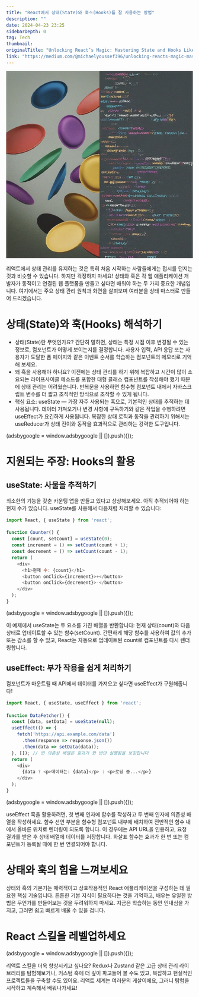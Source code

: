 ```yaml
---
title: "React에서 상태(State)와 훅스(Hooks)를 잘 사용하는 방법"
description: ""
date: 2024-04-23 23:25
sidebarDepth: 0
tag: Tech
thumbnail: 
originalTitle: "Unlocking React’s Magic: Mastering State and Hooks Like a Pro"
link: "https://medium.com/@michaelyoussef396/unlocking-reacts-magic-mastering-state-and-hooks-like-a-pro-a94c2cdbeda0"
---
```



![이미지](./img/UnlockingReactsMagicMasteringStateandHooksLikeaPro_0.png)

리액트에서 상태 관리를 유지하는 것은 특히 처음 시작하는 사람들에게는 접시를 던지는 것과 비슷할 수 있습니다. 하지만 걱정하지 마세요! 상태와 훅은 각 웹 애플리케이션 개발자가 동적이고 연결된 웹 플랫폼을 만들고 싶다면 배워야 하는 두 가지 중요한 개념입니다. 여기에서는 주요 상태 관리 원칙과 화면을 살펴보며 여러분을 상태 마스터로 만들어 드리겠습니다.

# 상태(State)와 훅(Hooks) 해석하기

- 상태(State)란 무엇인가요? 간단히 말하면, 상태는 특정 시점 이후 변경될 수 있는 정보로, 컴포넌트가 어떻게 보이는지를 결정합니다. 사용자 입력, API 응답 또는 사용자가 도달한 폼 페이지와 같은 이벤트 순서를 학습하는 컴포넌트의 메모리로 기억해 보세요.
- 왜 훅을 사용해야 하나요? 이전에는 상태 관리를 하기 위해 복잡하고 시간이 많이 소요되는 라이프사이클 메소드를 포함한 대형 클래스 컴포넌트를 작성해야 했기 때문에 상태 관리는 어려웠습니다. 반복문을 사용하면 함수형 컴포넌트 내에서 자바스크립트 변수를 더 짧고 조직적인 방식으로 조작할 수 있게 됩니다.
- 핵심 요소: useState — 가장 자주 사용되는 훅으로, 기본적인 상태를 추적하는 데 사용됩니다. 데이터 가져오기나 변경 사항에 구독하기와 같은 작업을 수행하려면 useEffect가 요긴하게 사용됩니다. 복잡한 상태 로직과 동작을 관리하기 위해서는 useReducer가 상태 전이와 동작을 효과적으로 관리하는 강력한 도구입니다.


<!-- ui-log 수평형 -->
<ins class="adsbygoogle"
  style="display:block"
  data-ad-client="ca-pub-4877378276818686"
  data-ad-slot="9743150776"
  data-ad-format="auto"
  data-full-width-responsive="true"></ins>
<component is="script">
(adsbygoogle = window.adsbygoogle || []).push({});
</component>

# 지원되는 주장: Hooks의 활용

## useState: 사물을 추적하기

최소한의 기능을 갖춘 카운팅 앱을 만들고 있다고 상상해보세요. 아직 추적되어야 하는 현재 수가 있습니다. useState를 사용해서 다음처럼 처리할 수 있습니다:

```js
import React, { useState } from 'react';

function Counter() {
  const [count, setCount] = useState(0);
  const increment = () => setCount(count + 1);
  const decrement = () => setCount(count - 1);
  return (
    <div>
      <h1>현재 수: {count}</h1>
      <button onClick={increment}>+</button>
      <button onClick={decrement}>-</button>
    </div>
  );
}
```

<!-- ui-log 수평형 -->
<ins class="adsbygoogle"
  style="display:block"
  data-ad-client="ca-pub-4877378276818686"
  data-ad-slot="9743150776"
  data-ad-format="auto"
  data-full-width-responsive="true"></ins>
<component is="script">
(adsbygoogle = window.adsbygoogle || []).push({});
</component>

이 예제에서 useState는 두 요소를 가진 배열을 반환합니다: 현재 상태(count)와 다음 상태로 업데이트할 수 있는 함수(setCount). 간편하게 해당 함수를 사용하여 값의 추가 또는 감소를 할 수 있고, React는 자동으로 업데이트된 count로 컴포넌트를 다시 렌더링합니다.

## useEffect: 부가 작용을 쉽게 처리하기

컴포넌트가 마운트될 때 API에서 데이터를 가져오고 싶다면 useEffect가 구원해줍니다!

```js
import React, { useState, useEffect } from 'react';

function DataFetcher() {
  const [data, setData] = useState(null);
  useEffect(() => {
    fetch('https://api.example.com/data')
      .then(response => response.json())
      .then(data => setData(data));
  }, []); // 빈 의존성 배열은 효과가 한 번만 실행됨을 보장합니다
  return (
    <div>
      {data ? <p>데이터는: {data}</p> : <p>로딩 중...</p>}
    </div>
  );
}
```

<!-- ui-log 수평형 -->
<ins class="adsbygoogle"
  style="display:block"
  data-ad-client="ca-pub-4877378276818686"
  data-ad-slot="9743150776"
  data-ad-format="auto"
  data-full-width-responsive="true"></ins>
<component is="script">
(adsbygoogle = window.adsbygoogle || []).push({});
</component>

useEffect 훅을 활용하려면, 첫 번째 인자에 함수를 작성하고 두 번째 인자에 의존성 배열을 작성하세요. 함수 선언 부분을 함수형 컴포넌트 내부에 배치하여 전반적인 함수 내에서 올바른 위치로 렌더링이 되도록 합니다. 이 경우에는 API URL을 인용하고, 요청 결과를 받은 후 상태 배열에 데이터를 저장합니다. 화살표 함수는 효과가 한 번 또는 컴포넌트가 등록될 때에 한 번 연결되어야 합니다.

# 상태와 훅의 힘을 느껴보세요

상태와 훅의 기본기는 매력적이고 상호작용적인 React 애플리케이션을 구성하는 데 필요한 핵심 기술입니다. 튼튼한 기본 지식이 필요하다는 것을 기억하고, 배우는 유일한 방법은 무언가를 만들어보는 것을 두려워하지 마세요. 지금은 학습하는 동안 인내심을 가지고, 그러면 쉽고 빠르게 배울 수 있을 겁니다.

# React 스킬을 레벨업하세요

<!-- ui-log 수평형 -->
<ins class="adsbygoogle"
  style="display:block"
  data-ad-client="ca-pub-4877378276818686"
  data-ad-slot="9743150776"
  data-ad-format="auto"
  data-full-width-responsive="true"></ins>
<component is="script">
(adsbygoogle = window.adsbygoogle || []).push({});
</component>

리액트 스킬을 더욱 향상시키고 싶나요? Redux나 Zustand 같은 고급 상태 관리 라이브러리를 탐험해보거나, 커스텀 훅에 더 깊이 파고들어 볼 수도 있고, 복잡하고 현실적인 프로젝트들을 구축할 수도 있어요. 리액트 세계는 여러분의 게살이에요, 그러니 탐험을 시작하고 계속해서 배워나가세요!